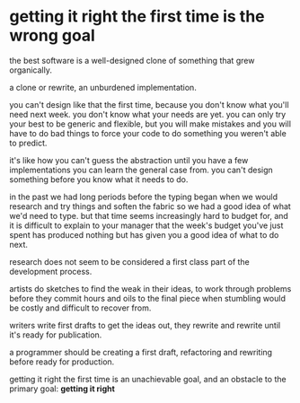 # getting it right the first time is the wrong goal

the best software is a well-designed clone of something that grew organically.

a clone or rewrite, an unburdened implementation.

you can't design like that the first time, because you don't know what you'll
need next week.
you don't know what your needs are yet. you can only try your
best to be generic and flexible, but you will make mistakes and you will have
to do bad things to force your code to do something you weren't able to predict.

it's like how you can't guess the abstraction until you have a few
implementations you can learn the general case from. you can't design something
before you know what it needs to do.

in the past we had long periods before the typing began when we would research
and try things and soften the fabric so we had a good idea of what we'd need to
type. but that time seems increasingly hard to budget for, and it is difficult
to explain to your manager that the week's budget you've just spent has
produced nothing but has given you a good idea of what to do next.

research does not seem to be considered a first class part of the development
process.

artists do sketches to find the weak in their ideas, to work through problems
before they commit hours and oils to the final piece when stumbling would be
costly and difficult to recover from.

writers write first drafts to get the ideas out, they rewrite and rewrite until
it's ready for publication.

a programmer should be creating a first draft, refactoring and rewriting before
ready for production.

getting it right the first time is an unachievable goal, and an obstacle to the primary goal: **getting it right**
